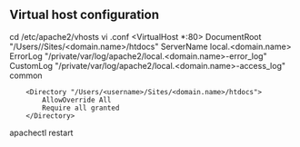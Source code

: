 ## Virtual host configuration
cd /etc/apache2/vhosts
<sudo> vi <domain>.conf
<VirtualHost *:80>
        DocumentRoot "/Users/<username>/Sites/<domain.name>/htdocs"
        ServerName local.<domain.name>
        ErrorLog "/private/var/log/apache2/local.<domain.name>-error_log"
        CustomLog "/private/var/log/apache2/local.<domain.name>-access_log" common

        <Directory "/Users/<username>/Sites/<domain.name>/htdocs">
            AllowOverride All
            Require all granted
        </Directory>
</VirtualHost>

<sudo> apachectl restart